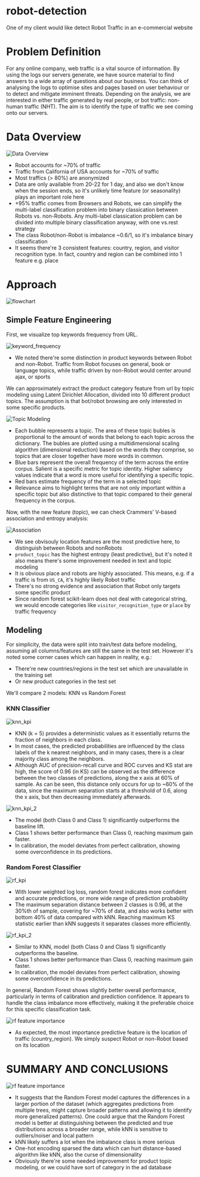 # robot-detection
One of my client would like detect Robot Traffic in an e-commercial website

# Problem Definition

For any online company, web traffic is a vital source of information. By using the logs our servers generate, we have source material to find answers to a wide array of questions about our business. You can think of analysing the logs to optimise sites and pages based on user behaviour or to detect and mitigate imminent threats.
Depending on the analysis, we are interested in either traffic generated by real people, or bot traffic: non-human traffic (NHT).
The aim is to identify the type of traffic we see coming onto our servers.

# Data Overview

![Data Overview](./img/data_overview.jpg)

* Robot accounts for ~70% of traffic
* Traffic from California of USA accounts for ~70% of traffic
* Most traffics (> 80%) are anonymized
* Data are only available from 20-22 for 1 day, and also we don't know when the session ends, so it's unlikely time feature (or seasonality) plays an important role here
*  +95% traffic comes from Browsers and Robots, we can simplify the multi-label classification problem into binary classication between Robots vs. non-Robots. Any multi-label classication problem can be divided into multiple binary classification anyway, with one vs.rest strategy
* The class Robot/non-Robot is imbalance ~0.6/1, so it's imbalance binary classification
* It seems there're 3 consistent features: country, region, and visitor recognition type. In fact, country and region can be combined into 1 feature e.g. place

# Approach

![flowchart](./img/flowchart.jpg)

## Simple Feature Engineering

First, we visualize top keywords frequency from URL.

![keyword_frequency](./img/keyword_frequency.png)

* We noted there're some distinction in product keywords between Robot and non-Robot. Traffic from Robot focuses on general, book or language topics, while traffic driven by non-Robot would center around ajax, or sports

We can approximately extract the product category feature from url by topic modeling using Latent Dirichlet Allocation, divided into 10 different product topics. The assumption is that bot/robot browsing are only interested in some specific products.

![Topic Modeling](./img/topic_modeling.png)


* Each bubble represents a topic. The area of these topic bubles is proportional to the amount of words that belong to each topic across the dictionary. The bubles are plotted using a multidimensional scaling algorithm (dimensional reduction) based on the words they comprise, so topics that are closer together have more words in common.
* Blue bars represent the overall frequency of the term across the entire corpus. Salient is a specific metric for topic identity. Higher saliency values indicate that a word is more useful for identifying a specific topic. 
* Red bars estimate frequency of the term in a selected topic
* Relevance aims to highlight terms that are not only important within a specific topic but also distinctive to that topic compared to their general frequency in the corpus.

Now, with the new feature (topic), we can check Crammers' V-based association and entropy analysis:

![Association](./img/crammer_V_heatmap.png)

* We see obvisouly location features are the most predictive here, to distinguish between Robots and nonRobots
* `product_topic` has the highest entropy (least predictive), but it's noted it also means there's some improvement needed in text and topic modeling
* It is obvious place and robots are highly associated. This means, e.g. if a traffic is from `US_CA`, it's highly likely Robot traffic
* There's no strong evidence and association that Robot only targets some specific product
* Since random forest scikit-learn does not deal with categorical string, we would encode categories like `visitor_recognition_type` or `place` by traffic frequency

## Modeling
For simplicity, the data were split into train/test data before modeling, assuming all columns/features are still the same in the test set. However it's noted some corner cases which can happen in reality, e.g.:
* There're new countries/regions in the test set which are unavailable in the training set
* Or new product categories in the test set

We'll compare 2 models: KNN vs Random Forest

### KNN Classifier

![knn_kpi](./img/knn_metrics.jpg)

* KNN (k = 5) provides a deterministic values as it essentially returns the fraction of neighbors in each class.
* In most cases, the predicted probabilities are influenced by the class labels of the k nearest neighbors, and in many cases, there is a clear majority class among the neighbors.
* Although AUC of precision-recall curve and ROC curves and KS stat are high, the score of 0.96 (in KS) can be observed as the difference between the two classes of predictions, along the x axis at 60% of sample. As can be seen, this distance only occurs for up to ~60% of the data, since the maximum separation starts at a threshold of 0.6, along the x axis, but then decreasing immediately afterwards. 

![knn_kpi_2](./img/knn_metrics_extra.png)

* The model (both Class 0 and Class 1) significantly outperforms the baseline lift.
* Class 1 shows better performance than Class 0, reaching maximum gain faster.
* In calibration, the model deviates from perfect calibration, showing some overconfidence in its predictions.


### Random Forest Classifier

![rf_kpi](./img/rf_metrics.jpg)

* With lower weighted log loss, random forest indicates more confident and accurate predictions, or more wide range of prediction probability
* The maximum separation distance between 2 classes is 0.96, at the 30%th of sample, covering for ~70% of data, and also works better with bottom 40% of data compared with kNN. Reaching maximum KS statistic earlier than kNN suggests it separates classes more efficiently.

![rf_kpi_2](./img/rf_metrics_2.jpg)

* Similar to KNN, model (both Class 0 and Class 1) significantly outperforms the baseline.
* Class 1 shows better performance than Class 0, reaching maximum gain faster.
* In calibration, the model deviates from perfect calibration, showing some overconfidence in its predictions.

In general, Random Forest shows slightly better overall performance, particularly in terms of calibration and prediction confidence. It appears to handle the class imbalance more effectively, making it the preferable choice for this specific classification task.

![rf feature importance](./img/rf_feature_importance.jpg)

* As expected, the most importance predictive feature is the location of traffic (country_region). We simply suspect Robot or non-Robot based on its location

# SUMMARY AND CONCLUSIONS

![rf feature importance](./img/Model_Comparison.png)

* It suggests that the Random Forest model captures the differences in a larger portion of the dataset (which aggregates predictions from multiple trees, might capture broader patterns and allowing it to identify more generalized patterns). One could argue that the Random Forest model is better at distinguishing between the predicted and true distributions across a broader range, while kNN is sensitive to outliers/noiser and local pattern
* kNN likely suffers a lot when the imbalance class is more serious
* One-hot encoding sparsed the data which can hurt distance-based algorithm like kNN, also the curse of dimensionality
* Obviously there're some needed improvement for product topic modeling, or we could have sort of category in the ad database 
